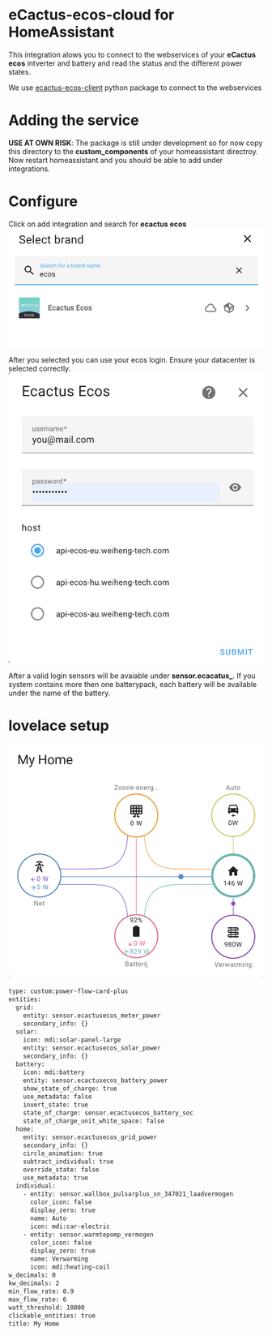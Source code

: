 # eCactus-ecos-cloud for HomeAssistant

This integration alows you to connect to the webservices of your **eCactus ecos** intverter and battery and read the status and the different power states.

We use [ecactus-ecos-client](https://github.com/sjhoeksma/ecactus-ecos-client) python package to connect to the webservices

# Adding the service

**USE AT OWN RISK**:
The package is still under development so for now copy this directory to the **custom_components** of your homeassistant directroy. Now restart homeassistant and you should be able to add under integrations.

# Configure

Click on add integration and search for **ecactus ecos**
![add integration](images/select.png)

After you selected you can use your ecos login. Ensure your datacenter is selected correctly.
![login](images/login.png)

After a valid login sensors will be avaiable under **sensor.ecacatus\_**. If you system contains more then one batterypack, each battery will be available under the name of the battery.

# lovelace setup

![flow-card](images/flow-card.png)

```
type: custom:power-flow-card-plus
entities:
  grid:
    entity: sensor.ecactusecos_meter_power
    secondary_info: {}
  solar:
    icon: mdi:solar-panel-large
    entity: sensor.ecactusecos_solar_power
    secondary_info: {}
  battery:
    icon: mdi:battery
    entity: sensor.ecactusecos_battery_power
    show_state_of_charge: true
    use_metadata: false
    invert_state: true
    state_of_charge: sensor.ecactusecos_battery_soc
    state_of_charge_unit_white_space: false
  home:
    entity: sensor.ecactusecos_grid_power
    secondary_info: {}
    circle_animation: true
    subtract_individual: true
    override_state: false
    use_metadata: true
  individual:
    - entity: sensor.wallbox_pulsarplus_sn_347021_laadvermogen
      color_icon: false
      display_zero: true
      name: Auto
      icon: mdi:car-electric
    - entity: sensor.warmtepomp_vermogen
      color_icon: false
      display_zero: true
      name: Verwarming
      icon: mdi:heating-coil
w_decimals: 0
kw_decimals: 2
min_flow_rate: 0.9
max_flow_rate: 6
watt_threshold: 10000
clickable_entities: true
title: My Home
```
